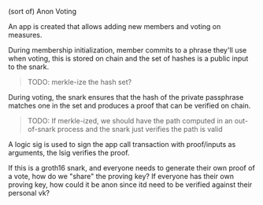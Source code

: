 (sort of) Anon Voting

An app is created that allows adding new members and voting on measures.

During membership initialization, member commits to a phrase they'll use when voting, this is stored on chain and the set of hashes is a public input to the snark.

> TODO: merkle-ize the hash set?

During voting, the snark ensures that the hash of the private passphrase matches one in the set and produces a proof that can be verified on chain.

> TODO: If merkle-ized, we should have the path computed in an out-of-snark process and the snark just verifies the path is valid

A logic sig is used to sign the app call transaction with proof/inputs as arguments, the lsig verifies the proof.

If this is a groth16 snark, and everyone needs to generate their own proof of a vote, how do we "share" the proving key? 
If everyone has their own proving key, how could it be anon since itd need to be verified against their personal vk?